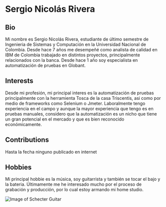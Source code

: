 # Sergio Nicolás Rivera

## Bio

Mi nombre es Sergio Nicolás Rivera, estudiante de último semestre de Ingenieria de Sistemas y Computación en la Universidad Nacional de Colombia. Desde hace 7 años me desempeñé como analista de calidad en IBM de Colombia trabajado en distintos proyectos, principalmente relacionados con la banca. Desde hace 1 año soy especialista en automatización de pruebas en Globant.

## Interests

Desde mi profesión, mi principal interes es la automatización de pruebas principalmente con la herramienta Tosca de la casa Triscentis, asi como por medio de frameworks como Selenium o Jmeter. Laboralmente tengo experiencia en el campo y aunque la mayor experiencia que tengo es en pruebas manuales, considero que la automatización es un nicho que tiene un gran potencial en el mercado y que es bien reconocido económicamente.

## Contributions

Hasta la fecha ninguno publicado en internet

## Hobbies

Mi principal hobbie es la música, soy guitarrista y también se tocar el bajo y la bateria. Últimamente me he interesado mucho por el proceso de grabación y producción, por lo cual estoy armando mi home studio.

![Image of Schecter Guitar](https://www.schecterguitars.com/images/C-1%20FR%20S%20Blackjack.Gloss%20Black.01.png)

